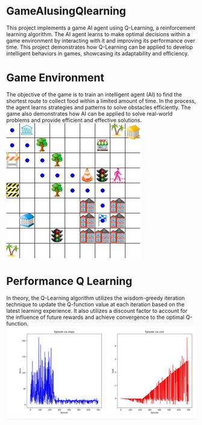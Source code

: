 # GameAIusingQlearning
This project implements a game AI agent using Q-Learning, a reinforcement learning algorithm. The AI agent learns to make optimal decisions within a game environment by interacting with it and improving its performance over time. This project demonstrates how Q-Learning can be applied to develop intelligent behaviors in games, showcasing its adaptability and efficiency.
# Game Environment
The objective of the game is to train an intelligent agent (AI) to find the shortest route to collect food within a limited amount of time. In the process, the agent learns strategies and patterns to solve obstacles efficiently. The game also demonstrates how AI can be applied to solve real-world problems and provide efficient and effective solutions.
![env](./images/Game.jpg)
# Performance Q Learning
In theory, the Q-Learning algorithm utilizes the wisdom-greedy iteration technique to update the Q-function value at each iteration based on the latest learning experience. It also utilizes a discount factor to account for the influence of future rewards and achieve convergence to the optimal Q-function.
![env](./images/Peforma.jpg)
